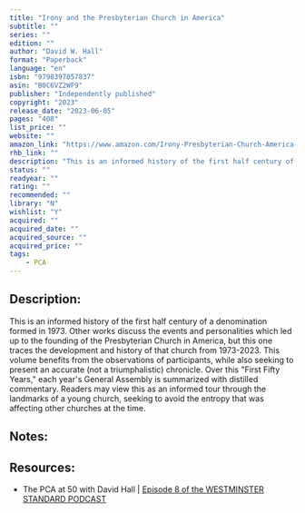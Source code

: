 ```yaml
---
title: "Irony and the Presbyterian Church in America"
subtitle: ""
series: ""
edition: ""
author: "David W. Hall"
format: "Paperback"
language: "en"
isbn: "9798397057837"
asin: "B0C6VZ2WF9"
publisher: "Independently published"
copyright: "2023"
release_date: "2023-06-05"
pages: "408"
list_price: ""
website: ""
amazon_link: "https://www.amazon.com/Irony-Presbyterian-Church-America-David/dp/B0C6VZ2WF9/"
rhb_link: "" 
description: "This is an informed history of the first half century of a denomination formed in 1973. Other works discuss the events and personalities which led up to the founding of the Presbyterian Church in America, but this one traces the development and history of that church from 1973-2023. This volume benefits from the observations of participants, while also seeking to present an accurate (not a triumphalistic) chronicle."
status: ""
readyear: ""
rating: ""
recommended: ""
library: "N"
wishlist: "Y"
acquired: ""
acquired_date: ""
acquired_source: ""
acquired_price: ""
tags:
    - PCA
---
```

## Description: 
This is an informed history of the first half century of a denomination formed in 1973. Other works discuss the events and personalities which led up to the founding of the Presbyterian Church in America, but this one traces the development and history of that church from 1973-2023. This volume benefits from the observations of participants, while also seeking to present an accurate (not a triumphalistic) chronicle. Over this "First Fifty Years," each year's General Assembly is summarized with distilled commentary. Readers may view this as an informed tour through the landmarks of a young church, seeking to avoid the entropy that was affecting other churches at the time.

## Notes:

## Resources: 
- The PCA at 50 with David Hall | [Episode 8 of the WESTMINSTER STANDARD PODCAST](https://www.youtube.com/watch?v=O038hllxtzI)